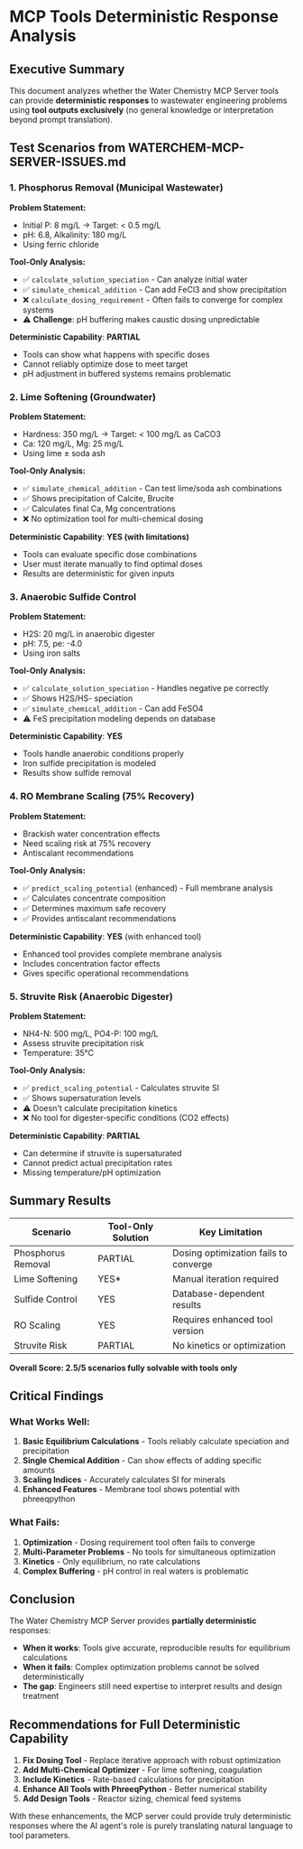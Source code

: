 # MCP Tools Deterministic Response Analysis

## Executive Summary

This document analyzes whether the Water Chemistry MCP Server tools can provide **deterministic responses** to wastewater engineering problems using **tool outputs exclusively** (no general knowledge or interpretation beyond prompt translation).

## Test Scenarios from WATERCHEM-MCP-SERVER-ISSUES.md

### 1. Phosphorus Removal (Municipal Wastewater)
**Problem Statement:**
- Initial P: 8 mg/L → Target: < 0.5 mg/L
- pH: 6.8, Alkalinity: 180 mg/L
- Using ferric chloride

**Tool-Only Analysis:**
- ✅ `calculate_solution_speciation` - Can analyze initial water
- ✅ `simulate_chemical_addition` - Can add FeCl3 and show precipitation
- ❌ `calculate_dosing_requirement` - Often fails to converge for complex systems
- ⚠️ **Challenge**: pH buffering makes caustic dosing unpredictable

**Deterministic Capability**: **PARTIAL**
- Tools can show what happens with specific doses
- Cannot reliably optimize dose to meet target
- pH adjustment in buffered systems remains problematic

### 2. Lime Softening (Groundwater)
**Problem Statement:**
- Hardness: 350 mg/L → Target: < 100 mg/L as CaCO3
- Ca: 120 mg/L, Mg: 25 mg/L
- Using lime ± soda ash

**Tool-Only Analysis:**
- ✅ `simulate_chemical_addition` - Can test lime/soda ash combinations
- ✅ Shows precipitation of Calcite, Brucite
- ✅ Calculates final Ca, Mg concentrations
- ❌ No optimization tool for multi-chemical dosing

**Deterministic Capability**: **YES (with limitations)**
- Tools can evaluate specific dose combinations
- User must iterate manually to find optimal doses
- Results are deterministic for given inputs

### 3. Anaerobic Sulfide Control
**Problem Statement:**
- H2S: 20 mg/L in anaerobic digester
- pH: 7.5, pe: -4.0
- Using iron salts

**Tool-Only Analysis:**
- ✅ `calculate_solution_speciation` - Handles negative pe correctly
- ✅ Shows H2S/HS- speciation
- ✅ `simulate_chemical_addition` - Can add FeSO4
- ⚠️ FeS precipitation modeling depends on database

**Deterministic Capability**: **YES**
- Tools handle anaerobic conditions properly
- Iron sulfide precipitation is modeled
- Results show sulfide removal

### 4. RO Membrane Scaling (75% Recovery)
**Problem Statement:**
- Brackish water concentration effects
- Need scaling risk at 75% recovery
- Antiscalant recommendations

**Tool-Only Analysis:**
- ✅ `predict_scaling_potential` (enhanced) - Full membrane analysis
- ✅ Calculates concentrate composition
- ✅ Determines maximum safe recovery
- ✅ Provides antiscalant recommendations

**Deterministic Capability**: **YES** (with enhanced tool)
- Enhanced tool provides complete membrane analysis
- Includes concentration factor effects
- Gives specific operational recommendations

### 5. Struvite Risk (Anaerobic Digester)
**Problem Statement:**
- NH4-N: 500 mg/L, PO4-P: 100 mg/L
- Assess struvite precipitation risk
- Temperature: 35°C

**Tool-Only Analysis:**
- ✅ `predict_scaling_potential` - Calculates struvite SI
- ✅ Shows supersaturation levels
- ⚠️ Doesn't calculate precipitation kinetics
- ❌ No tool for digester-specific conditions (CO2 effects)

**Deterministic Capability**: **PARTIAL**
- Can determine if struvite is supersaturated
- Cannot predict actual precipitation rates
- Missing temperature/pH optimization

## Summary Results

| Scenario | Tool-Only Solution | Key Limitation |
|----------|-------------------|----------------|
| Phosphorus Removal | PARTIAL | Dosing optimization fails to converge |
| Lime Softening | YES* | Manual iteration required |
| Sulfide Control | YES | Database-dependent results |
| RO Scaling | YES | Requires enhanced tool version |
| Struvite Risk | PARTIAL | No kinetics or optimization |

**Overall Score: 2.5/5 scenarios fully solvable with tools only**

## Critical Findings

### What Works Well:
1. **Basic Equilibrium Calculations** - Tools reliably calculate speciation and precipitation
2. **Single Chemical Addition** - Can show effects of adding specific amounts
3. **Scaling Indices** - Accurately calculates SI for minerals
4. **Enhanced Features** - Membrane tool shows potential with phreeqpython

### What Fails:
1. **Optimization** - Dosing requirement tool often fails to converge
2. **Multi-Parameter Problems** - No tools for simultaneous optimization
3. **Kinetics** - Only equilibrium, no rate calculations
4. **Complex Buffering** - pH control in real waters is problematic

## Conclusion

The Water Chemistry MCP Server provides **partially deterministic** responses:

- **When it works**: Tools give accurate, reproducible results for equilibrium calculations
- **When it fails**: Complex optimization problems cannot be solved deterministically
- **The gap**: Engineers still need expertise to interpret results and design treatment

## Recommendations for Full Deterministic Capability

1. **Fix Dosing Tool** - Replace iterative approach with robust optimization
2. **Add Multi-Chemical Optimizer** - For lime softening, coagulation
3. **Include Kinetics** - Rate-based calculations for precipitation
4. **Enhance All Tools with PhreeqPython** - Better numerical stability
5. **Add Design Tools** - Reactor sizing, chemical feed systems

With these enhancements, the MCP server could provide truly deterministic responses where the AI agent's role is purely translating natural language to tool parameters.